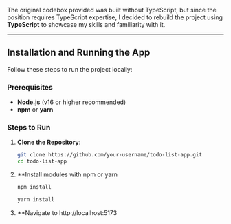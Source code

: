 The original codebox provided was built without TypeScript, but since the position requires TypeScript expertise, I decided to rebuild the project using **TypeScript** to showcase my skills and familiarity with it.

---

## Installation and Running the App

Follow these steps to run the project locally:

### Prerequisites
- **Node.js** (v16 or higher recommended)
- **npm** or **yarn**

### Steps to Run

1. **Clone the Repository**:
   ```bash
   git clone https://github.com/your-username/todo-list-app.git
   cd todo-list-app
2. **Install modules with npm or yarn
   ```bash
   npm install
   ```
   ```bash
   yarn install
3. **Navigate to http://localhost:5173
